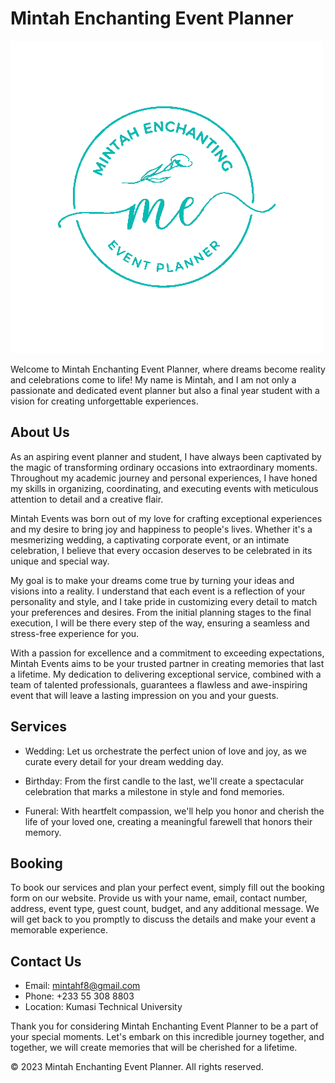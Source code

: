 # Mintah Enchanting Event Planner

![Mintah Enchanting Event Planner Logo](./images/logo.png)

Welcome to Mintah Enchanting Event Planner, where dreams become reality and celebrations come to life! My name is Mintah, and I am not only a passionate and dedicated event planner but also a final year student with a vision for creating unforgettable experiences.

## About Us

As an aspiring event planner and student, I have always been captivated by the magic of transforming ordinary occasions into extraordinary moments. Throughout my academic journey and personal experiences, I have honed my skills in organizing, coordinating, and executing events with meticulous attention to detail and a creative flair.

Mintah Events was born out of my love for crafting exceptional experiences and my desire to bring joy and happiness to people's lives. Whether it's a mesmerizing wedding, a captivating corporate event, or an intimate celebration, I believe that every occasion deserves to be celebrated in its unique and special way.

My goal is to make your dreams come true by turning your ideas and visions into a reality. I understand that each event is a reflection of your personality and style, and I take pride in customizing every detail to match your preferences and desires. From the initial planning stages to the final execution, I will be there every step of the way, ensuring a seamless and stress-free experience for you.

With a passion for excellence and a commitment to exceeding expectations, Mintah Events aims to be your trusted partner in creating memories that last a lifetime. My dedication to delivering exceptional service, combined with a team of talented professionals, guarantees a flawless and awe-inspiring event that will leave a lasting impression on you and your guests.

## Services

- Wedding: Let us orchestrate the perfect union of love and joy, as we curate every detail for your dream wedding day.

- Birthday: From the first candle to the last, we'll create a spectacular celebration that marks a milestone in style and fond memories.

- Funeral: With heartfelt compassion, we'll help you honor and cherish the life of your loved one, creating a meaningful farewell that honors their memory.

## Booking

To book our services and plan your perfect event, simply fill out the booking form on our website. Provide us with your name, email, contact number, address, event type, guest count, budget, and any additional message. We will get back to you promptly to discuss the details and make your event a memorable experience.

## Contact Us

- Email: mintahf8@gmail.com
- Phone: +233 55 308 8803
- Location: Kumasi Technical University

Thank you for considering Mintah Enchanting Event Planner to be a part of your special moments. Let's embark on this incredible journey together, and together, we will create memories that will be cherished for a lifetime.

© 2023 Mintah Enchanting Event Planner. All rights reserved.
